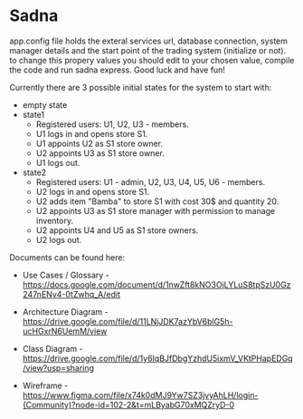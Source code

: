 # Sadna

app.config file holds the exteral services url, database connection, system manager details and the start point of the trading system (initialize or not). to change this propery values you should edit to your chosen value, compile the code and run sadna express. Good luck and have fun!

Currently there are 3 possible initial states for the system to start with:
<ul>
  <li> empty state </li>
  <li> state1 
    <ul> 
      <li> Registered users: U1, U2, U3 - members. </li>
      <li> U1 logs in and opens store S1. </li>
      <li> U1 appoints U2 as S1 store owner. </li>
      <li> U2 appoints U3 as S1 store owner. </li>
      <li> U1 logs out. </li>
    </ul>
  </li>
    <li> state2
    <ul> 
      <li> Registered users: U1 - admin, U2, U3, U4, U5, U6 - members. </li>
      <li> U2 logs in and opens store S1. </li>
      <li> U2 adds item "Bamba" to store S1 with cost 30$ and quantity 20. </li>
      <li> U2 appoints U3 as S1 store manager with permission to manage inventory. </li>
      <li> U2 appoints U4 and U5 as S1 store owners. </li>  
      <li> U2 logs out. </li>
    </ul>
  </li>
</ul>




Documents can be found here:
- Use Cases / Glossary - https://docs.google.com/document/d/1nwZft8kNO3OjLYLuS8tpSzU0Gz247nENy4-0tZwhq_A/edit

- Architecture Diagram - https://drive.google.com/file/d/11LNjJDK7azYbV6blG5h-ucHGxrN6UemM/view

- Class Diagram - https://drive.google.com/file/d/1y6IqBJfDbgYzhdU5ixmV_VKtPHapEDGq/view?usp=sharing

- Wireframe - https://www.figma.com/file/x74k0dMJ9Yw7SZ3jvyAhLH/login-(Community)?node-id=102-2&t=mLByabG70xMQZryD-0
